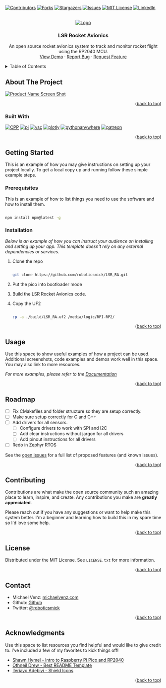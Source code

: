 <!-- Improved compatibility of back to top link: See: https://github.com/othneildrew/Best-README-Template/pull/73 -->
<a name="readme-top"></a>
<!--
*** Thanks for checking out the Best-README-Template. If you have a suggestion
*** that would make this better, please fork the repo and create a pull request
*** or simply open an issue with the tag "enhancement".
*** Don't forget to give the project a star!
*** Thanks again! Now go create something AMAZING! :D
-->



<!-- PROJECT SHIELDS -->
<!--
*** I'm using markdown "reference style" links for readability.
*** Reference links are enclosed in brackets [ ] instead of parentheses ( ).
*** See the bottom of this document for the declaration of the reference variables
*** for contributors-url, forks-url, etc. This is an optional, concise syntax you may use.
*** https://www.markdownguide.org/basic-syntax/#reference-style-links
-->
[![Contributors][contributors-shield]][contributors-url]
[![Forks][forks-shield]][forks-url]
[![Stargazers][stars-shield]][stars-url]
[![Issues][issues-shield]][issues-url]
[![MIT License][license-shield]][license-url]
[![LinkedIn][linkedin-shield]][linkedin-url]



<!-- PROJECT LOGO -->
<br />
<div align="center">
  <a href="https://michaelvenz.com/">
    <img src="https://michaelvenz.com/wp-content/uploads/2022/02/cropped-LSR_LOGO_TYPE_PINK_GLOW-2.png" alt="Logo">
  </a>

  <h3 align="center">LSR Rocket Avionics</h3>

  <p align="center">
    An open source rocket avionics system to track and monitor rocket flight using the RP2040 MCU.
    <br />
    <a href="https://github.com/roboticsmick/LSR_RA">View Demo</a>
    ·
    <a href="https://github.com/roboticsmick/LSR_RA/issues">Report Bug</a>
    ·
    <a href="https://github.com/roboticsmick/LSR_RA/issues">Request Feature</a>
  </p>
</div>

<!-- TABLE OF CONTENTS -->
<details>
  <summary>Table of Contents</summary>
  <ol>
    <li>
      <a href="#about-the-project">About The Project</a>
      <ul>
        <li><a href="#built-with">Built With</a></li>
      </ul>
    </li>
    <li>
      <a href="#getting-started">Getting Started</a>
      <ul>
        <li><a href="#prerequisites">Prerequisites</a></li>
        <li><a href="#installation">Installation</a></li>
      </ul>
    </li>
    <li><a href="#usage">Usage</a></li>
    <li><a href="#roadmap">Roadmap</a></li>
    <li><a href="#contributing">Contributing</a></li>
    <li><a href="#license">License</a></li>
    <li><a href="#contact">Contact</a></li>
    <li><a href="#acknowledgments">Acknowledgments</a></li>
  </ol>
</details>

<!-- ABOUT THE PROJECT -->
## About The Project

[![Product Name Screen Shot][product-screenshot]](https://michaelvenz.com/)

<p align="right">(<a href="#readme-top">back to top</a>)</p>

### Built With

[![CPP][cpp]][cpp-url]
[![pi]][pi-url]
[![vsc]][vsc-url]
[![plotly]][plotly-url]
[![pythonanywhere]][pythonanywhere-url]
[![patreon]][patreon-url]

<p align="right">(<a href="#readme-top">back to top</a>)</p>

<!-- GETTING STARTED -->
## Getting Started

This is an example of how you may give instructions on setting up your project locally.
To get a local copy up and running follow these simple example steps.

### Prerequisites

This is an example of how to list things you need to use the software and how to install them.

  ```sh

  npm install npm@latest -g

  ```

### Installation

_Below is an example of how you can instruct your audience on installing and setting up your app. This template doesn't rely on any external dependencies or services._

1. Clone the repo

   ```sh

   git clone https://github.com/roboticsmick/LSR_RA.git

   ```

2. Put the pico into bootloader mode
3. Build the LSR Rocket Avionics code.
4. Copy the UF2
  
   ```sh

   cp -a ./build/LSR_RA.uf2 /media/logic/RPI-RP2/

   ```

<p align="right">(<a href="#readme-top">back to top</a>)</p>

<!-- USAGE EXAMPLES -->
## Usage

Use this space to show useful examples of how a project can be used. Additional screenshots, code examples and demos work well in this space. You may also link to more resources.

_For more examples, please refer to the [Documentation](https://michaelvenz.com/)_

<p align="right">(<a href="#readme-top">back to top</a>)</p>

<!-- ROADMAP -->
## Roadmap

* [ ] Fix CMakefiles and folder structure so they are setup correctly.
* [ ] Make sure setup correctly for C and C++
* [ ] Add drivers for all sensors.
  * [ ] Configure drivers to work with SPI and I2C
  * [ ] Add clear instructions without jargon for all drivers
  * [ ] Add pinout instructions for all drivers
* [ ] Redo in Zephyr RTOS

See the [open issues](https://github.com/roboticsmick/LSR_RA/issues) for a full list of proposed features (and known issues).

<p align="right">(<a href="#readme-top">back to top</a>)</p>

<!-- CONTRIBUTING -->
## Contributing

Contributions are what make the open source community such an amazing place to learn, inspire, and create. Any contributions you make are **greatly appreciated**.

Please reach out if you have any suggestions or want to help make this system better. I'm a beginner and learning how to build this in my spare time so I'd love some help.

<p align="right">(<a href="#readme-top">back to top</a>)</p>

<!-- LICENSE -->
## License

Distributed under the MIT License. See `LICENSE.txt` for more information.

<p align="right">(<a href="#readme-top">back to top</a>)</p>

<!-- CONTACT -->
## Contact

* Michael Venz: [michaelvenz.com](https://michaelvenz.com/)
* Github: [Github](https://github.com/roboticsmick/)
* Twitter: [@roboticsmick](https://twitter.com/roboticsmick)

<p align="right">(<a href="#readme-top">back to top</a>)</p>

<!-- ACKNOWLEDGMENTS -->
## Acknowledgments

Use this space to list resources you find helpful and would like to give credit to. I've included a few of my favorites to kick things off!

* [Shawn Hymel - Intro to Raspberry Pi Pico and RP2040](https://www.youtube.com/playlist?list=PLEBQazB0HUyQO6rJxKr2umPCgmfAU-cqR)
* [Othneil Drew - Best README Template](https://github.com/othneildrew/Best-README-Template)
* [Ileriayo Adebiyi - Shield Icons ](https://github.com/progfay/shields-with-icon)

<p align="right">(<a href="#readme-top">back to top</a>)</p>



<!-- MARKDOWN LINKS & IMAGES -->
<!-- https://www.markdownguide.org/basic-syntax/#reference-style-links -->
[contributors-shield]: https://img.shields.io/github/contributors/roboticsmick/LSR_RA.svg?style=for-the-badge
[contributors-url]: https://github.com/roboticsmick/LSR_RA/graphs/contributors
[forks-shield]: https://img.shields.io/github/forks/oroboticsmick/LSR_RA.svg?style=for-the-badge
[forks-url]: https://github.com/roboticsmick/LSR_RA/network/members
[stars-shield]: https://img.shields.io/github/stars/roboticsmick/LSR_RA.svg?style=for-the-badge
[stars-url]: https://github.com/roboticsmick/LSR_RA/stargazers
[issues-shield]: https://img.shields.io/github/issues/roboticsmick/LSR_RA.svg?style=for-the-badge
[issues-url]: https://github.com/roboticsmick/LSR_RA/issues
[license-shield]: https://img.shields.io/github/license/roboticsmick/LSR_RA.svg?style=for-the-badge
[license-url]: https://github.com/roboticsmick/LSR_RA/blob/master/LICENSE.txt
[linkedin-shield]: https://img.shields.io/badge/-LinkedIn-black.svg?style=for-the-badge&logo=linkedin&colorB=555
[linkedin-url]: https://www.linkedin.com/in/roboticsmick/
[product-screenshot]: images/screenshot.png
[cpp]: https://img.shields.io/badge/C/C++-black.svg?style=for-the-badge&logo=C%2B%2B&logoColor=wh
[cpp-url]: https://michaelvenz.com/
[pi]:https://img.shields.io/badge/-Raspberry%20Pi%20Pico-C51A4A?style=for-the-badge&logo=Raspberry-Pi
[pi-url]: https://www.raspberrypi.com/documentation/microcontrollers/c_sdk.html
[vsc]:https://img.shields.io/badge/Visual%20Studio%20Code-0078d7.svg?style=for-the-badge&logo=visual-studio-code&logoColor=white
[vsc-url]: https://code.visualstudio.com/download
[plotly]:https://img.shields.io/badge/Dash%20Plotly-%233F4F75.svg?style=for-the-badge&logo=plotly&logoColor=white
[plotly-url]: https://dash.plotly.com/introduction
[pythonanywhere]:https://img.shields.io/badge/pythonanywhere-3670A0?style=for-the-badge&logo=python&logoColor=ffdd54
[pythonanywhere-url]: https://roboticsmick.pythonanywhere.com/
[patreon]:https://img.shields.io/badge/Patreon-F96854?style=for-the-badge&logo=patreon&logoColor=white
[patreon-url]: patreon.com/user?u=64698997